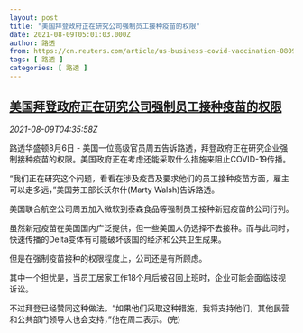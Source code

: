 ```yaml
---
layout: post
title: "美国拜登政府正在研究公司强制员工接种疫苗的权限"
date: 2021-08-09T05:01:03.000Z
author: 路透
from: https://cn.reuters.com/article/us-business-covid-vaccination-0809-idCNKBS2FA07Q
tags: [ 路透 ]
categories: [ 路透 ]
---
```

<!--1628485263000-->
[美国拜登政府正在研究公司强制员工接种疫苗的权限](https://cn.reuters.com/article/us-business-covid-vaccination-0809-idCNKBS2FA07Q)
------

<div>
<div><i>2021-08-09T04:35:58Z</i></div><p>路透华盛顿8月6日 - 美国一位高级官员周五告诉路透，拜登政府正在研究企业强制接种疫苗的权限。美国政府正在考虑还能采取什么措施来阻止COVID-19传播。</p><p>“我们正在研究这个问题，看看在涉及疫苗及要求他们的员工接种疫苗方面，雇主可以走多远，”美国劳工部长沃尔什(Marty Walsh)告诉路透。</p><p>美国联合航空公司周五加入微软到泰森食品等强制员工接种新冠疫苗的公司行列。</p><p>虽然新冠疫苗在美国国内广泛提供，但一些美国人仍选择不去接种。而与此同时，快速传播的Delta变体有可能破坏该国的经济和公共卫生成果。</p><p>但是在强制疫苗接种的权限程度上，公司还是有所顾虑。</p><p>其中一个担忧是，当员工居家工作18个月后被召回上班时，企业可能会面临歧视诉讼。</p><p>不过拜登已经赞同这种做法。“如果他们采取这种措施，我将支持他们，其他民营和公共部门领导人也会支持，”他在周二表示。(完)</p>
</div>
